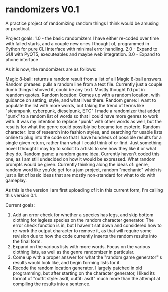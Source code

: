 # randomizers V0.1
A practice project of randomizing random things I think would be amusing or practical.

Project goals:
1.0 - the basic randomizers I have either re-coded over time with failed starts, and a couple new ones I thought of, programmed in Python for pure CLI interface with minimal error handling.
2.0 - Expand to GUI with PyQT5, executeables and maybe web integration.
3.0 - Expand to phone interface

As it is now, the randomizers are as follows:

Magic 8-ball: returns a random result from a list of all Magic 8-ball answers.
Random phrases: pulls a random line from a text file. Currently just a couple dumb things I shoved it, could be any text. Mostly thought I'd put in reandom quotes.
Random location: Comes up with a random location, with guidance on setting, style, and what lives there.
Random genre: I want to populate the list with more words, but taking the trend of terms like "steampunk, cyberpunk, dieselpunk, ETC" I made a randomizer that added "punk" to a random list of words so that I could have more genres to work with. It was my intention to replace "punk" with other words as well, but the results for what the genre could possibly be became too esoteric.
Random character: lots of research into fashion styles, and searching for usable lists online to plug into the code so that I have hundreds of possible results for a single given return, rather than what I could think of or find. Just something novel I thought I may try to solicit to artists to see how they like it or what they do.
Random game: a random game idea. Currently haven't coded this one, as I am still undecided on how it would be expressed. What random prompts would be given. Currently thinking along the ideas of: genre, random word like you'de get for a jam project, random "mechanic" which is just a list of basic ideas that are mostly non-standard for what to do with gameplay.

As this is the version I am first uploading of it in this current form, I'm calling this version 0.1.

Current goals:
1. Add an error check for whether a species has legs, and skip bottom clothing for legless species on the random character generator. The error check function is in, but I haven't sat down and considered how to re-work the output character to remove it, as that will require some revision due to how the code currently inserts the random results into the final form.
2. Expand on the various lists with more words. Focus on the various clothing lists, as well as the genre randomizer in particular.
3. Come up with a proper answer for what the "random game generator"'s results would look like, and begin forming lists for it.
4. Recode the random location generator. I largely patched in old programming, but after starting on the character generator, I liked its format of "outfit style: asdf, outfit: asdf" much more than the attempt at compiling the results into a sentence.

